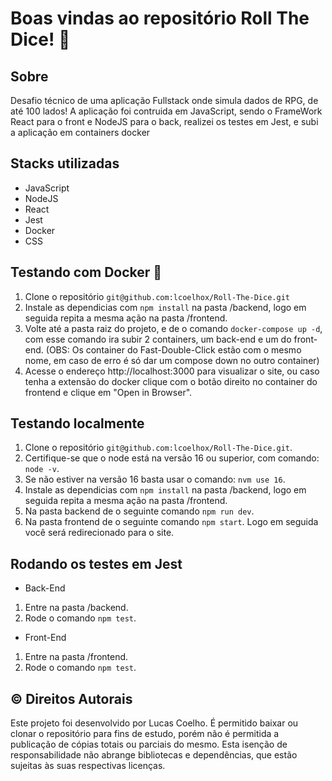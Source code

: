 # Boas vindas ao repositório Roll The Dice! :game_die:

## Sobre
Desafio técnico de uma aplicação Fullstack onde simula dados de RPG, de até 100 lados!
A aplicação foi contruida em JavaScript, sendo o FrameWork React para o front e NodeJS para o back, realizei os testes em Jest, e subi a aplicação em containers docker

## Stacks utilizadas
- JavaScript
- NodeJS
- React
- Jest
- Docker
- CSS

## Testando com Docker :whale2:
1. Clone o repositório `git@github.com:lcoelhox/Roll-The-Dice.git`
2. Instale as dependicias com `npm install` na pasta /backend, logo em seguida repita a mesma ação na pasta /frontend.
3. Volte até a pasta raiz do projeto, e de o comando `docker-compose up -d`, com esse comando ira subir 2 containers, um back-end e um do front-end. (OBS: Os container do Fast-Double-Click estão com o mesmo nome, em caso de erro é só dar um compose down no outro container)
4. Acesse o endereço http://localhost:3000 para visualizar o site, ou caso tenha a extensão do docker clique com o botão direito no container do frontend e clique em "Open in Browser".

## Testando localmente
1. Clone o repositório `git@github.com:lcoelhox/Roll-The-Dice.git`.
2. Certifique-se que o node está na versão 16 ou superior, com comando: `node -v`.
3. Se não estiver na versão 16 basta usar o comando: `nvm use 16`.
4. Instale as dependicias com `npm install` na pasta /backend, logo em seguida repita a mesma ação na pasta /frontend.
5. Na pasta backend de o seguinte comando `npm run dev`.
6. Na pasta frontend de o seguinte comando `npm start`. Logo em seguida você será redirecionado para o site.

## Rodando os testes em Jest
- Back-End
1. Entre na pasta /backend.
2. Rode o comando `npm test`.

- Front-End
1. Entre na pasta /frontend.
2. Rode o comando `npm test`.

## :copyright: Direitos Autorais
Este projeto foi desenvolvido por Lucas Coelho. É permitido baixar ou clonar o repositório para fins de estudo, porém não é permitida a publicação de cópias totais ou parciais do mesmo. Esta isenção de responsabilidade não abrange bibliotecas e dependências, que estão sujeitas às suas respectivas licenças.
